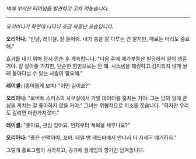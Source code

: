 _벽에 부서진 터미널을 발견하고 고쳐 켜놓습니다._

---

_오리아나가 화면에 나타나 조금 짜증난 모습입니다._

**오리아나:** "안녕, 레이셀. 잘 들어봐. 네가 총을 잘 다루는 건 알지만, 때로는 머리도 중요해."

효과를 내기 위해 잠시 멈춘 후 계속합니다. "다음 주에 메가부동산 빌딩에서 일이 생길 거야. 잘 살아줄 거지만, 단순한 힘만으로는 안 돼. 시스템을 해킹하고 감지되지 않게 몰래 돌아다닐 수 있는 사람이 필요해."

**레이셀:** (흥미롭게 보며) "어떤 일이죠?"

**오리아나:** "로버트 스미스의 사무실에서 기밀 데이터를 훔치는 거야. 그는 남의 일에 관심을 끼치는 걸 좋아하지 않을 거야." 그녀는 위협적으로 미소를 짓습니다. "하지만 우리도 걸리면 마찬가지겠지."

**레이셀:** "좋아요, 관심 있어요. 언제부터 계획을 세우나요?"

**오리아나:** "좋은 선택이야, 꼬마. 내일 밤 레드바에서 만나서 더 자세히 얘기하자."

그렇게 홀로그램이 사라지고, 공기에 설레임의 향기만 남겨둡니다.
